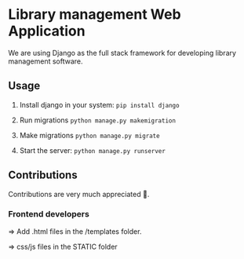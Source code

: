 # Library management Web Application
We are using Django as the full stack framework for developing library management software.

## Usage
  1. Install django in your system:
     ```pip install django```
  
  2. Run migrations
```python manage.py makemigration```
  3. Make migrations ```python manage.py migrate```
4. Start the server: ```python manage.py runserver```

## Contributions
Contributions are very much appreciated 🙌.

### Frontend developers
=> Add .html files in the /templates folder.

=> css/js files in the STATIC folder